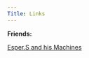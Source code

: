 ```yaml
---
Title: Links
---
```


**Friends:**

[Esper.S and his Machines](https://esperaa.github.io/meaidevice/)
